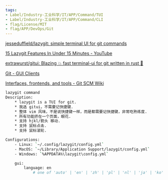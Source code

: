 ```yaml
---
tags:
- Label/Industry-工业科学/IT/APP/Command/TUI
- Label/Industry-工业科学/IT/APP/Command/CLI
- flag/License/MIT
- flag/APP/DevOps/Git
---
```


[jesseduffield/lazygit: simple terminal UI for git commands](https://github.com/jesseduffield/lazygit)

[15 Lazygit Features In Under 15 Minutes - YouTube](https://www.youtube.com/watch?v=CPLdltN7wgE)

[extrawurst/gitui: Blazing 💥 fast terminal-ui for git written in rust 🦀](https://github.com/Extrawurst/gitui)

[Git - GUI Clients](https://git-scm.com/downloads/guis)

[Interfaces, frontends, and tools - Git SCM Wiki](https://git.wiki.kernel.org/index.php/Interfaces,_frontends,_and_tools#Graphical_Interfaces)


```bash
lazygit command
Description:
    * lazygit is a TUI for git.
    * 我选 gitui，不需要记快捷键.
    * 整体 vim 风味，不是说快捷键一样，而是都需要记快捷键，非常吃熟练度.
    * 所有功能挤在一个页面，眼花.
    * 支持 hjkl/箭头 移动.
    * 支持 鼠标点击.
    * 支持 鼠标滚轮.

Configurations:
    - Linux: `~/.config/lazygit/config.yml`
    - MacOS: `~/Library/Application Support/lazygit/config.yml`
    - Windows: `%APPDATA%\lazygit\config.yml`

    gui:
        language: en
            # one of 'auto' | 'en' | 'zh' | 'pl' | 'nl' | 'ja' | 'ko'



```
